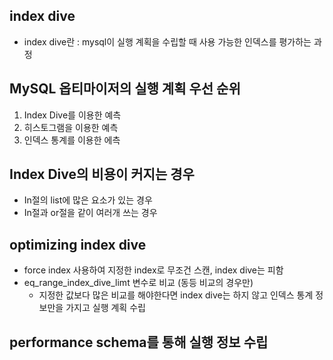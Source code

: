 ## index dive
+ index dive란 : mysql이 실행 계획을 수립할 때 사용 가능한 인덱스를 평가하는 과정

## MySQL 옵티마이저의 실행 계획 우선 순위
1. Index Dive를 이용한 예측
2. 히스토그램을 이용한 예측
3. 인덱스 통계를 이용한 에측

## Index Dive의 비용이 커지는 경우
+ In절의 list에 많은 요소가 있는 경우
+ In절과 or절을 같이 여러개 쓰는 경우

## optimizing index dive
+ force index 사용하여 지정한 index로 무조건 스캔, index dive는 피함
+ eq_range_index_dive_limt 변수로 비교 (동등 비교의 경우만)
  - 지정한 값보다 많은 비교를 해야한다면 index dive는 하지 않고 인덱스 통계 정보만을 가지고 실행 계획 수립
 
## performance schema를 통해 실행 정보 수립
